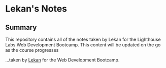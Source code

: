 # Lekan's Notes
## Summary 
This repository contains all of the notes taken by Lekan for the Lighthouse Labs Web Development Bootcamp.
 This content will be updated on the go as the course progresses

 ...taken by [Lekan](https://github.com/OOgunremi) for the Web Development Bootcamp.